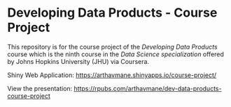 **Developing Data Products - Course Project**
=============================================

This repository is for the course project of the *Developing Data
Products* course which is the ninth course in the *Data Science
specialization* offered by Johns Hopkins University (JHU) via Coursera.

Shiny Web Application: <https://arthavmane.shinyapps.io/course-project/>

View the presentation:
<https://rpubs.com/arthavmane/dev-data-products-course-project>
